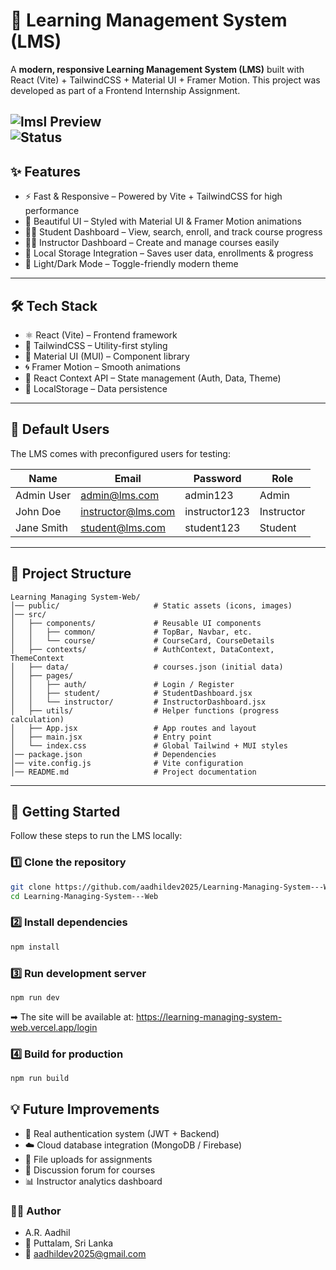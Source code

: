 # 📘 Learning Management System (LMS)

A **modern, responsive Learning Management System (LMS)** built with React (Vite) + TailwindCSS + Material UI + Framer Motion.
This project was developed as part of a Frontend Internship Assignment.

![lmsl Preview](https://img.shields.io/badge/LMS%20Website-React%20%7C%20Tailwind-blue?style=for-the-badge&logo=react)  
![Status](https://img.shields.io/badge/Status-Completed-success?style=for-the-badge)  
---

## ✨ Features

- ⚡ Fast & Responsive – Powered by Vite + TailwindCSS for high performance
- 🎨 Beautiful UI – Styled with Material UI & Framer Motion animations
- 👨‍🎓 Student Dashboard – View, search, enroll, and track course progress
- 👨‍🏫 Instructor Dashboard – Create and manage courses easily
- 💾 Local Storage Integration – Saves user data, enrollments & progress
- 🌙 Light/Dark Mode – Toggle-friendly modern theme

---

## 🛠️ Tech Stack

- ⚛️ React (Vite) – Frontend framework
- 🎨 TailwindCSS – Utility-first styling
- 🧩 Material UI (MUI) – Component library
- 🌀 Framer Motion – Smooth animations
- 🧠 React Context API – State management (Auth, Data, Theme)
- 💾 LocalStorage – Data persistence

---
## 👥 Default Users

The LMS comes with preconfigured users for testing:

| Name         | Email                 | Password        | Role       |
|--------------|---------------------|----------------|------------|
| Admin User   | admin@lms.com       | admin123       | Admin      |
| John Doe     | instructor@lms.com  | instructor123  | Instructor |
| Jane Smith   | student@lms.com     | student123     | Student    |

---



## 📂 Project Structure
```
Learning Managing System-Web/
│── public/                     # Static assets (icons, images)
│── src/
│   ├── components/             # Reusable UI components
│   │   ├── common/             # TopBar, Navbar, etc.
│   │   └── course/             # CourseCard, CourseDetails
│   ├── contexts/               # AuthContext, DataContext, ThemeContext
│   ├── data/                   # courses.json (initial data)
│   ├── pages/
│   │   ├── auth/               # Login / Register
│   │   ├── student/            # StudentDashboard.jsx
│   │   └── instructor/         # InstructorDashboard.jsx
│   ├── utils/                  # Helper functions (progress calculation)
│   ├── App.jsx                 # App routes and layout
│   ├── main.jsx                # Entry point
│   └── index.css               # Global Tailwind + MUI styles
│── package.json                # Dependencies
│── vite.config.js              # Vite configuration
│── README.md                   # Project documentation

```

---

## 🚀 Getting Started

Follow these steps to run the LMS locally:

### 1️⃣ Clone the repository
```bash
git clone https://github.com/aadhildev2025/Learning-Managing-System---Web.git
cd Learning-Managing-System---Web
```
### 2️⃣ Install dependencies
```bash
npm install
```
### 3️⃣ Run development server
```bash
npm run dev
```
➡ The site will be available at: https://learning-managing-system-web.vercel.app/login
### 4️⃣ Build for production
```bash
npm run build
```

## 💡 Future Improvements

- 🔐 Real authentication system (JWT + Backend)
- ☁️ Cloud database integration (MongoDB / Firebase)
- 📝 File uploads for assignments
- 💬 Discussion forum for courses
- 📊 Instructor analytics dashboard

### 👨‍💻 Author

- A.R. Aadhil
- 📍 Puttalam, Sri Lanka
- 📧 aadhildev2025@gmail.com

